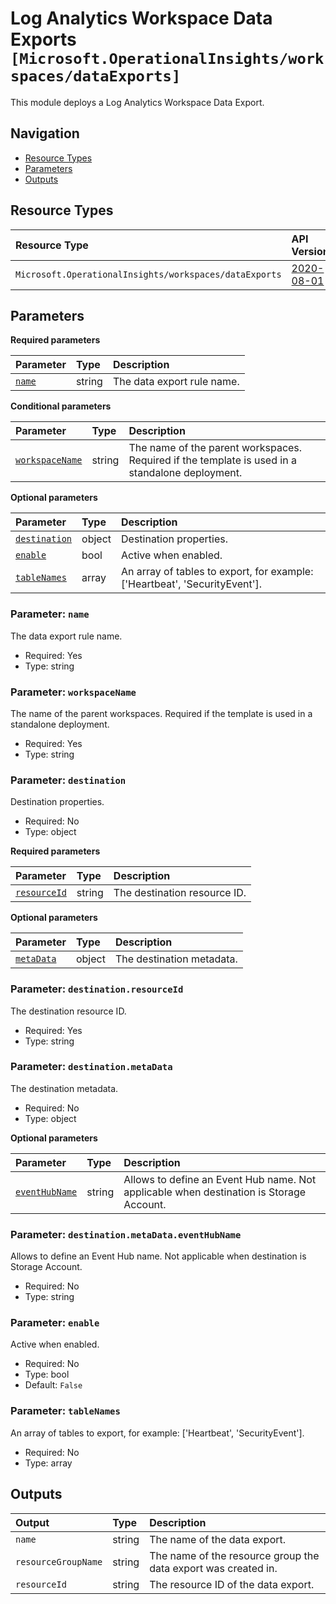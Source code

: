 # Log Analytics Workspace Data Exports `[Microsoft.OperationalInsights/workspaces/dataExports]`

This module deploys a Log Analytics Workspace Data Export.

## Navigation

- [Resource Types](#Resource-Types)
- [Parameters](#Parameters)
- [Outputs](#Outputs)

## Resource Types

| Resource Type | API Version |
| :-- | :-- |
| `Microsoft.OperationalInsights/workspaces/dataExports` | [2020-08-01](https://learn.microsoft.com/en-us/azure/templates/Microsoft.OperationalInsights/2020-08-01/workspaces/dataExports) |

## Parameters

**Required parameters**

| Parameter | Type | Description |
| :-- | :-- | :-- |
| [`name`](#parameter-name) | string | The data export rule name. |

**Conditional parameters**

| Parameter | Type | Description |
| :-- | :-- | :-- |
| [`workspaceName`](#parameter-workspacename) | string | The name of the parent workspaces. Required if the template is used in a standalone deployment. |

**Optional parameters**

| Parameter | Type | Description |
| :-- | :-- | :-- |
| [`destination`](#parameter-destination) | object | Destination properties. |
| [`enable`](#parameter-enable) | bool | Active when enabled. |
| [`tableNames`](#parameter-tablenames) | array | An array of tables to export, for example: ['Heartbeat', 'SecurityEvent']. |

### Parameter: `name`

The data export rule name.

- Required: Yes
- Type: string

### Parameter: `workspaceName`

The name of the parent workspaces. Required if the template is used in a standalone deployment.

- Required: Yes
- Type: string

### Parameter: `destination`

Destination properties.

- Required: No
- Type: object

**Required parameters**

| Parameter | Type | Description |
| :-- | :-- | :-- |
| [`resourceId`](#parameter-destinationresourceid) | string | The destination resource ID. |

**Optional parameters**

| Parameter | Type | Description |
| :-- | :-- | :-- |
| [`metaData`](#parameter-destinationmetadata) | object | The destination metadata. |

### Parameter: `destination.resourceId`

The destination resource ID.

- Required: Yes
- Type: string

### Parameter: `destination.metaData`

The destination metadata.

- Required: No
- Type: object

**Optional parameters**

| Parameter | Type | Description |
| :-- | :-- | :-- |
| [`eventHubName`](#parameter-destinationmetadataeventhubname) | string | Allows to define an Event Hub name. Not applicable when destination is Storage Account. |

### Parameter: `destination.metaData.eventHubName`

Allows to define an Event Hub name. Not applicable when destination is Storage Account.

- Required: No
- Type: string

### Parameter: `enable`

Active when enabled.

- Required: No
- Type: bool
- Default: `False`

### Parameter: `tableNames`

An array of tables to export, for example: ['Heartbeat', 'SecurityEvent'].

- Required: No
- Type: array

## Outputs

| Output | Type | Description |
| :-- | :-- | :-- |
| `name` | string | The name of the data export. |
| `resourceGroupName` | string | The name of the resource group the data export was created in. |
| `resourceId` | string | The resource ID of the data export. |

